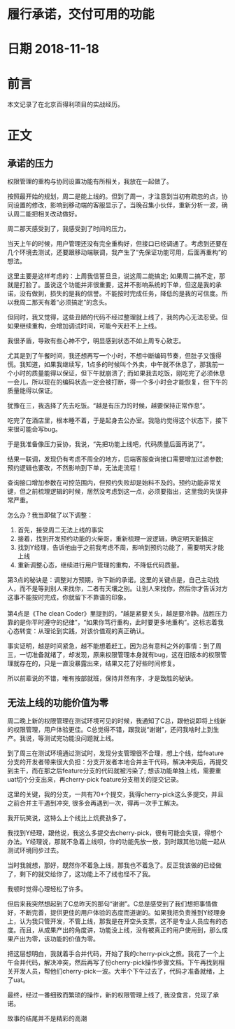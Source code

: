 # 履行承诺，交付可用的功能

<a name="48fbf753"></a>
# 日期 2018-11-18

<a name="df368884"></a>
# 前言
本文记录了在北京百得利项目的实战经历。

<a name="58378f0d"></a>
# 正文
<a name="4917cff8"></a>
## 承诺的压力
权限管理的重构与协同设置功能有所相关，我放在一起做了。

按照最开始的规划，周二是能上线的。但到了周一，才注意到当初有疏忽的点，协同设置的修改，影响到移动端的客服显示了。当晚召集小伙伴，重新分析一波，确认周二能把相关改动做好。

周二那天感受到了，我感受到了时间的压力。

当天上午的时候，用户管理还没有完全重构好，但接口已经调通了。考虑到还要在几个环境去测试，还要跟移动端联调，我产生了“先保证功能可用，后面再重构”的想法。

这里主要是这样考虑的：上周我信誓旦旦，说这周二能搞定; 如果周二搞不定，那就是打脸了。虽说这个功能并非很重要，这并不影响系统的下单，但这是我的承诺，没有做到，损失的是我的信誉。不能按时完成任务，降低的是我的可信度。所以我周二那天有着“必须搞定”的念头。

但同时，我又觉得，这些丑陋的代码不经过整理就上线了，我的内心无法忍受。但如果继续重构，会增加调试时间，可能今天赶不上上线。

我很矛盾，导致有些心神不宁，明显感到状态不如上周专心致志。

尤其是到了午餐时间，我还想再写一个小时，不想中断编码节奏，但肚子又饿得慌。我知道，如果我继续写，1点多的时候叫个外卖，中午就不休息了，那我前一个小时的质量能得以保证，但下午就崩溃了; 而如果我去吃饭，刚吃完了必须休息一会儿，所以现在的编码状态一定会被打断，得一个多小时会才能恢复，但下午的质量能得以保证。

犹豫在三，我选择了先去吃饭。“越是有压力的时候，越要保持正常作息”。

吃完了在酒店里，根本睡不着，于是起身去公办室。我隐约觉得这个状态下，接下来很可能会写bug。

于是我准备像压力妥协，我说，“先把功能上线吧，代码质量后面再说了”。

结果一联调，发现仍有考虑不周全的地方，后端客服查询接口需要增加过滤参数; 预约逻辑也要改，不然影响到下单，无法走流程！

查询接口增加参数在可控范围内，但预约失败却是始料不及的。预约功能非常关键，但之前梳理逻辑的时候，居然没考虑到这一点，必须要指出，这里我的失误非常严重。

怎么办？我当即做了以下调整：

1. 首先，接受周二无法上线的事实<br />
1. 接着，找到开发预约功能的火柴哥，重新梳理一波逻辑，确定明天能搞定<br />
1. 找到Y经理，告诉他由于之前我考虑不周，影响到预约功能了，需要明天才能上线
1. 重新调整心态，继续进行用户管理的重构，不降低代码质量。

第3点的秘诀是：调整对方预期，许下新的承诺。这里的关键点是，自己主动找人，而不是等到别人来找你，二者有天壤之别。让别人来找你，然后你才告诉对方这事不能按时完成，你就留下不靠谱的印象。<br /> <br />第4点是《The clean Coder》里提到的，“越是紧要关头，越是要冷静。战胜压力靠的是你平时遵守的纪律”，“如果你笃行重构，此时要更多地重构”。这标志着我心态转变：从理论到实践，对该价值观的真正确认。

事实证明，越是时间紧急，越不能想着赶工。因为总有意料之外的事情：到了周三，一切准备就绪了，却发现，原来权限管理本身就有bug，这在旧版本的权限管理就存在的，只是一直没暴露出来，结果又花了好些时间修复。

所以前辈说的不错，唯有按部就班，保持井然有序，才是致胜的秘诀。

<a name="b7194217"></a>
## 无法上线的功能价值为零
周二晚上新的权限管理在测试环境可见的时候，我通知了C总，跟他说即将上线新的权限管理，用户体验更佳。C总觉得不错，跟我说“谢谢”，还问我啥时上到生产。我说，等测试完功能没问题就上线。

到了周三在测试环境通过测试时，发现分支管理很不合理，想上个线，给feature分支的开发者带来很大负担：分支开发者本地合并主干代码，解决冲突后，再提交到主干，而在那之后feature分支的代码就被污染了; 想该功能单独上线，需要重uat切个分支出来，再cherry-pick feature分支相关的提交记录。

这里的关键，我的分支，一共有70+个提交，我得cherry-pick这么多提交，并且之前合并主干遇到冲突, 很多会再遇到一次，得再一次手工解决。

我开玩笑说，这特么上个线比上炕费劲多了。

我找到Y经理，跟他说，我这么多提交去cherry-pick，很有可能会失误，得想个办法。Y经理说，那就不急着上线呗，你的功能先放一放，到时跟其他功能一起从测试环境同步过去。

当时我就想，那好，既然你不着急上线，那我也不着急了。反正我该做的已经做了，剩下的就交给你了，这功能上不了线也怪不了我。

我顿时觉得心理轻松了许多。

但后来我突然想起到了C总昨天的那句“谢谢”。C总是感受到了我们想把事情做好，不断完善，提供更佳的用户体验的态度而道谢的。如果我把负责推到Y经理身上，认为我只管开发，不管上线，那我是在开空头支票，这不是专业人员应有的态度。而且，从成果产出的角度讲，功能没上线，没有被真正的用户使用到，那么成果产出为零，该功能的价值为零。

把这层想明白，我就着手合并代码，开始了我的cherry-pick之旅。我花了一个上午合并代码，解决冲突，然后再写了份cherry-pick操作步骤文档。下午再找到相关开发人员，帮他们cherry-pick一波。大半个下午过去了，代码才准备就绪，上了uat。

最终，经过一番细致而繁琐的操作，新的权限管理上线了, 我没食言，兑现了承诺。

故事的结尾并不是精彩的高潮

